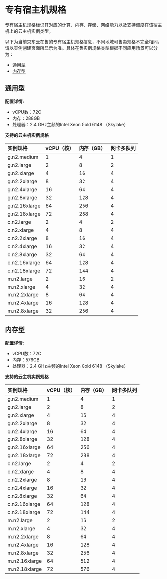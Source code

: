 # 专有宿主机规格

专有宿主机规格标识其对应的计算、内存、存储、网络能力以及支持调度在该宿主机上的云主机实例类型。

以下为当前京东云在售的专有宿主机规格信息，不同地域可售卖规格不完全相同，请以实例创建页面所显示为准。具体在售实例规格类型根据不同应用场景可以分为：

* [通用型](instance-type-family#user-content-1)
* [内存型](instance-type-family#user-content-2)


## 通用型
<div id="user-content-1"></div>

**配置详情:**

* vCPU数：72C
* 内存：288GB
* 处理器：2.4 GHz主频的Intel Xeon Gold 6148 （Skylake）

**支持的云主机实例规格**

实例规格|vCPU（核）|内存（GB）|网卡多队列
:---|:---|:---|:---
|g.n2.medium|1|4|1
|g.n2.large|2|8|2
|g.n2.xlarge|4|16|4
|g.n2.2xlarge|8|32|4
|g.n2.4xlarge|16|64|4
|g.n2.8xlarge|32|128|4
|g.n2.16xlarge|64|256|4
|g.n2.18xlarge|72|288|4
|c.n2.large|2|4|2
|c.n2.xlarge|4|8|4
|c.n2.2xlarge|8|16|4
|c.n2.4xlarge|16|32|4
|c.n2.8xlarge|32|64|4
|c.n2.16xlarge|64|128|4
|c.n2.18xlarge	|72|144|4
|m.n2.large|2|16|2
|m.n2.xlarge|4|32|4
|m.n2.2xlarge|8|64|4
|m.n2.4xlarge|16|128|4
|m.n2.8xlarge|32|256|4


## 内存型
<div id="user-content-2"></div>

**配置详情:**

* vCPU数：72C
* 内存：576GB
* 处理器：2.4 GHz主频的Intel Xeon Gold 6148 （Skylake）

**支持的云主机实例规格**

实例规格|vCPU（核）|内存（GB）|网卡多队列
:---|:---|:---|:---
|g.n2.medium|1|4|1
|g.n2.large|2|8|2
|g.n2.xlarge|4|16|4
|g.n2.2xlarge|8|32|4
|g.n2.4xlarge|16|64|4
|g.n2.8xlarge|32|128|4
|g.n2.16xlarge|64|256|4
|g.n2.18xlarge|72|288|4
|c.n2.large|2|4|2
|c.n2.xlarge|4|8|4
|c.n2.2xlarge|8|16|4
|c.n2.4xlarge|16|32|4
|c.n2.8xlarge|32|64|4
|c.n2.16xlarge|64|128|4
|c.n2.18xlarge|72|144|4
|m.n2.large|2|16|2
|m.n2.xlarge|4|32|4
|m.n2.2xlarge|8|64|4
|m.n2.4xlarge|16|128|4
|m.n2.8xlarge|32|256|4
|m.n2.16xlarge|64|512|4
|m.n2.18xlarge|72|576|4


